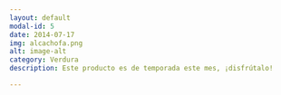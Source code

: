 ```yaml
---
layout: default
modal-id: 5
date: 2014-07-17
img: alcachofa.png
alt: image-alt
category: Verdura
description: Este producto es de temporada este mes, ¡disfrútalo!

---
```

